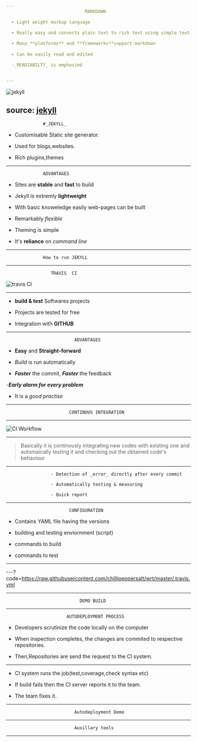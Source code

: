 ```yaml
---
                              MARKDOWN

  - Light weight markup language

  - Really easy and converts plain text to rich text using simple text editor
  
  - Many **platforms** and **frameworks**support markdown
 
  - Can be easily read and edited

  -_READIABILTY_ is emphasied 


---
```


![jekyll](https://talk.jekyllrb.com/uploads/jekyllrb/original/1X/4f9bd5334246d33651e846aed812280fbff586ba.png)

source: [jekyll](https://talk.jekyllrb.com/uploads/jekyllrb/original/1X/4f9bd5334246d33651e846aed812280fbff586ba.png)
---
                  #_JEKYLL_
 
- Customisable Static site generator. 

- Used  for  blogs,websites.

- Rich plugins,themes
---
             
      
                  ADVANTAGES 


  
  
  - Sites are **stable** and **fast** to build
  
  - Jekyll is extremly **lightweight**
 
  - With basic knoweledge easily web-pages can be built

  - Remarkably _flexible_
  
  - Theming is simple
 
  - It's **reliance** on _command line_ 

---

 
                  How to run JEKYLL





      
               

---
    
                     TRAVIS  CI

![travis CI](https://logz.io/wp-content/uploads/2016/02/travis-ci.jpg)


---
          
       
  -  **build & test** Softwares projects 

  - Projects are tested for free
   
  - Integration with **GITHUB** 
 
---
                              ADVANTAGES
  
  - **Easy** and **Straight-forward**
  
  - _Build_ is run automatically

  - **_Faster_** the commit, **_Faster_** the feedback

  -**_Early alarm for every problem_**

  - It is a _good practise_

  
---
                            CONTINOUS INTEGRATION

---


![CI Workflow](http://www.retrieverconsulting.com/Continuous%20Integration%20Workflow.jpg)

---



   >Basically it is  continously integrating new codes with existing one and automaically testing it and checking out the obtained code's behaviour
---
                     - Detection of _error_ directly after every commit 

                     - Automatically testing & measuring
                     
                     - Quick report


---

                            CONFIGURATION

- Contains YAML file having the versions
  
- building and testing enviornment
               (script)
- commands to build 
                
- commands to test 

             

---


---?code=https://raw.githubusercontent.com/chillipeppersalt/wrt/master/.travis.yml
                            

---
                                DEMO BUILD


---
                           AUTODEPLOYMENT PROCESS
   
                               
- Developers scrutinize the code locally on the computer

- When inspection completes, the changes are commited to respective repositories.

- Then,Repositories are send the request to the CI system.
---


- CI system runs the job(test,coverage,check syntax etc)
 
- If build fails then the CI server reports it to the team.
    
- The team fixes it.
---


                              Autodeployment Demo

---
                              Auxillary tools

---



